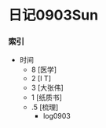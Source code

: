 # 日记0903Sun
   
### 索引

- 时间
    + 8 [医学]
    + 2 [I T]
    + 3 [大张伟]
    + 1 [纸质书]
    + .5 [梳理]
        * log0903 



